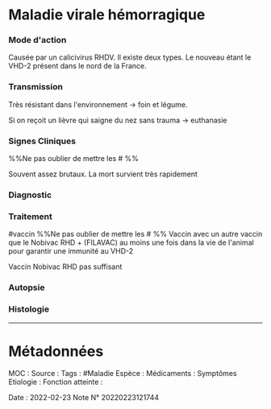 # Maladie virale hémorragique
### Mode d'action
Causée par un calicivirus RHDV.
Il existe deux types. Le nouveau étant le VHD-2 présent dans le nord de la France.
### Transmission
Très résistant dans l'environnement -> foin et légume.

Si on reçoit un lièvre qui saigne du nez sans trauma -> euthanasie

### Signes Cliniques
%%Ne pas oublier de mettre les # %%

Souvent assez brutaux. La mort survient très rapidement 

### Diagnostic
### Traitement
#vaccin
%%Ne pas oublier de mettre les # %% 
Vaccin avec un autre vaccin que le Nobivac RHD + (FILAVAC) au moins une fois dans la vie de l'animal pour garantir une immunité au VHD-2

Vaccin Nobivac RHD pas suffisant
### Autopsie
### Histologie

***

# Métadonnées
MOC :
Source :
Tags : #Maladie 
	Espèce :
	Médicaments :
	Symptômes
	Etiologie :
	Fonction atteinte :
	
Date : 2022-02-23
Note N° 20220223121744